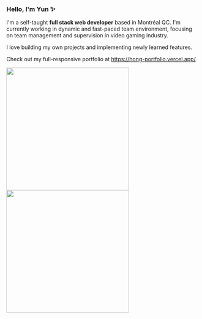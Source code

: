 ### Hello, I'm Yun ✨

I'm a self-taught **full stack web developer** based in Montréal QC.
I'm currently working in dynamic and fast-paced team environment, focusing on team management and supervision in video gaming industry.

I love building my own projects and implementing newly learned features.

Check out my full-responsive portfolio at <a target="_blank" href="https://hong-portfolio.vercel.app/">https://hong-portfolio.vercel.app/</a>


<img width=320 align="center" src="https://github-readme-stats.vercel.app/api?username=doraemon0807&show_icons=true&hide=stars,issues&hide_rank=true" />
<img width=320 align="center" src="https://github-readme-stats.vercel.app/api/top-langs/?username=doraemon0807&layout=compact&exclude_repo=ronacorona-dashboard" />
  
  

<!--
**doraemon0807/doraemon0807** is a ✨ _special_ ✨ repository because its `README.md` (this file) appears on your GitHub profile.

Here are some ideas to get you started:

- 🔭 I’m currently working on ...
- 🌱 I’m currently learning ...
- 👯 I’m looking to collaborate on ...
- 🤔 I’m looking for help with ...
- 💬 Ask me about ...
- 📫 How to reach me: ...
- 😄 Pronouns: ...
- ⚡ Fun fact: ...
-->
